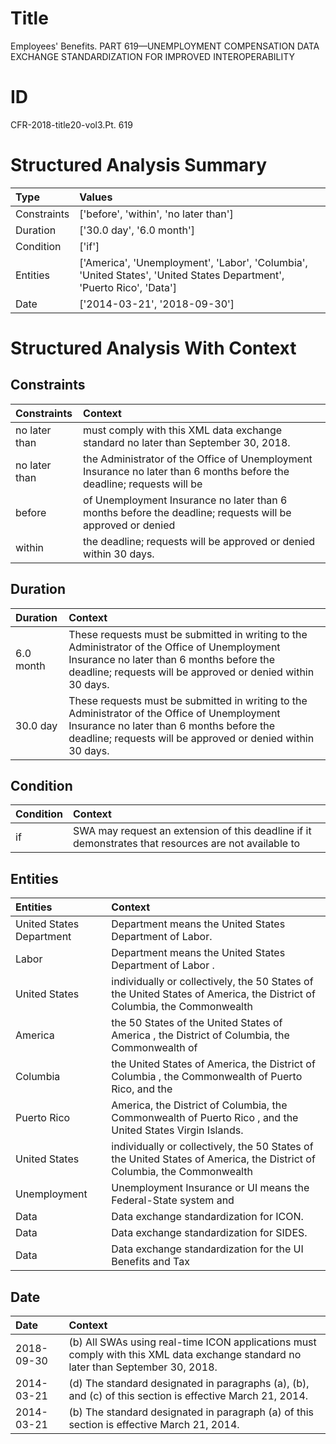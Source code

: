 # Title

 Employees' Benefits. PART 619—UNEMPLOYMENT COMPENSATION DATA EXCHANGE STANDARDIZATION FOR IMPROVED INTEROPERABILITY


# ID

 CFR-2018-title20-vol3.Pt. 619


# Structured Analysis Summary

| Type        | Values                                                                                                               |
|:------------|:---------------------------------------------------------------------------------------------------------------------|
| Constraints | ['before', 'within', 'no later than']                                                                                |
| Duration    | ['30.0 day', '6.0 month']                                                                                            |
| Condition   | ['if']                                                                                                               |
| Entities    | ['America', 'Unemployment', 'Labor', 'Columbia', 'United States', 'United States Department', 'Puerto Rico', 'Data'] |
| Date        | ['2014-03-21', '2018-09-30']                                                                                         |


# Structured Analysis With Context

 


## Constraints

| Constraints   | Context                                                                                                                |
|:--------------|:-----------------------------------------------------------------------------------------------------------------------|
| no later than | must comply with this XML data exchange standard no later than  September 30, 2018.                                    |
| no later than | the Administrator of the Office of Unemployment Insurance no later than 6 months before the deadline; requests will be |
| before        | of Unemployment Insurance no later than 6 months before the deadline; requests will be approved or denied              |
| within        | the deadline; requests will be approved or denied within  30 days.                                                     |


## Duration

| Duration   | Context                                                                                                                                                                                                  |
|:-----------|:---------------------------------------------------------------------------------------------------------------------------------------------------------------------------------------------------------|
| 6.0 month  | These requests must be submitted in writing to the Administrator of the Office of Unemployment Insurance no later than 6 months before the deadline; requests will be approved or denied within 30 days. |
| 30.0 day   | These requests must be submitted in writing to the Administrator of the Office of Unemployment Insurance no later than 6 months before the deadline; requests will be approved or denied within 30 days. |


## Condition

| Condition   | Context                                                                                              |
|:------------|:-----------------------------------------------------------------------------------------------------|
| if          | SWA may request an extension of this deadline if it demonstrates that resources are not available to |


## Entities

| Entities                 | Context                                                                                                                 |
|:-------------------------|:------------------------------------------------------------------------------------------------------------------------|
| United States Department | Department means the  United States Department  of Labor.                                                               |
| Labor                    | Department means the United States Department of  Labor .                                                               |
| United States            | individually or collectively, the 50 States of the United States of America, the District of Columbia, the Commonwealth |
| America                  | the 50 States of the United States of America , the District of Columbia, the Commonwealth of                           |
| Columbia                 | the United States of America, the District of Columbia , the Commonwealth of Puerto Rico, and the                       |
| Puerto Rico              | America, the District of Columbia, the Commonwealth of Puerto Rico , and the United States Virgin Islands.              |
| United States            | individually or collectively, the 50 States of the United States of America, the District of Columbia, the Commonwealth |
| Unemployment             | Unemployment Insurance or UI means the Federal-State system and                                                         |
| Data                     | Data  exchange standardization for ICON.                                                                                |
| Data                     | Data  exchange standardization for SIDES.                                                                               |
| Data                     | Data exchange standardization for the UI Benefits and Tax                                                               |


## Date

| Date       | Context                                                                                                                           |
|:-----------|:----------------------------------------------------------------------------------------------------------------------------------|
| 2018-09-30 | (b) All SWAs using real-time ICON applications must comply with this XML data exchange standard no later than September 30, 2018. |
| 2014-03-21 | (d) The standard designated in paragraphs (a), (b), and (c) of this section is effective March 21, 2014.                          |
| 2014-03-21 | (b) The standard designated in paragraph (a) of this section is effective March 21, 2014.                                         |


